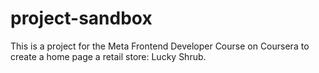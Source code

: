 # project-sandbox
This is a project for the Meta Frontend Developer Course on Coursera to create a home page a retail store: Lucky Shrub.
